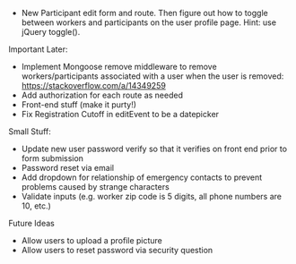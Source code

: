 - New Participant edit form and route. Then figure out how to toggle between workers and participants on the user profile page. Hint: use jQuery toggle().

Important Later:
- Implement Mongoose remove middleware to remove workers/participants associated with a user when the user is removed: https://stackoverflow.com/a/14349259
- Add authorization for each route as needed
- Front-end stuff (make it purty!)
- Fix Registration Cutoff in editEvent to be a datepicker


Small Stuff:
- Update new user password verify so that it verifies on front end prior to form submission
- Password reset via email
- Add dropdown for relationship of emergency contacts to prevent problems caused by strange characters
- Validate inputs (e.g. worker zip code is 5 digits, all phone numbers are 10, etc.)


Future Ideas
- Allow users to upload a profile picture
- Allow users to reset password via security question
